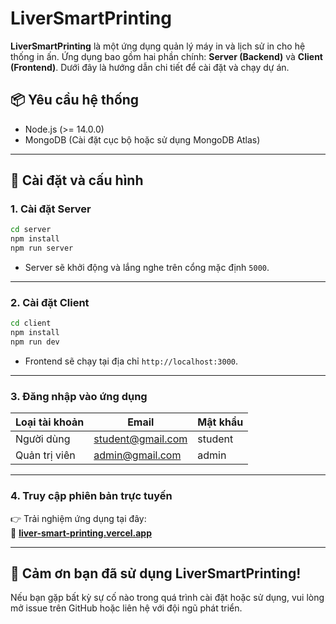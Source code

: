 # LiverSmartPrinting

**LiverSmartPrinting** là một ứng dụng quản lý máy in và lịch sử in cho hệ thống in ấn. Ứng dụng bao gồm hai phần chính: **Server (Backend)** và **Client (Frontend)**. Dưới đây là hướng dẫn chi tiết để cài đặt và chạy dự án.

## 📦 Yêu cầu hệ thống

- Node.js (>= 14.0.0)  
- MongoDB (Cài đặt cục bộ hoặc sử dụng MongoDB Atlas)

---

## 🚀 Cài đặt và cấu hình

### 1. Cài đặt Server

```bash
cd server
npm install
npm run server
```

- Server sẽ khởi động và lắng nghe trên cổng mặc định `5000`.

---

### 2. Cài đặt Client

```bash
cd client
npm install
npm run dev
```

- Frontend sẽ chạy tại địa chỉ `http://localhost:3000`.

---

### 3. Đăng nhập vào ứng dụng

| Loại tài khoản | Email                | Mật khẩu   |
|----------------|----------------------|------------|
| Người dùng     | student@gmail.com    | student    |
| Quản trị viên  | admin@gmail.com      | admin      |

---

### 4. Truy cập phiên bản trực tuyến

👉 Trải nghiệm ứng dụng tại đây:  
🔗 **[liver-smart-printing.vercel.app](liver-smart-printing.vercel.app)**

---

## 🙏 Cảm ơn bạn đã sử dụng LiverSmartPrinting!

Nếu bạn gặp bất kỳ sự cố nào trong quá trình cài đặt hoặc sử dụng, vui lòng mở issue trên GitHub hoặc liên hệ với đội ngũ phát triển.